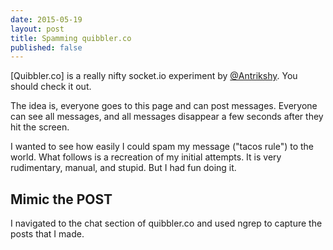 ```yaml
---
date: 2015-05-19
layout: post
title: Spamming quibbler.co
published: false
---
```


[Quibbler.co] is a really nifty socket.io experiment by 
[@Antrikshy](https://twitter.com/Antrikshy). You should check it out. 

The idea is, everyone goes to this page and can post messages. Everyone can 
see all messages, and all messages disappear a few seconds after they hit the 
screen.  

I wanted to see how easily I could spam my message ("tacos rule") to the
world. What follows is a recreation of my initial attempts. It is very 
rudimentary, manual, and stupid. But I had fun doing it. 

## Mimic the POST 

I navigated to the chat section of quibbler.co and used ngrep to capture 
the posts that I made. 


